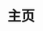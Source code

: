 ---
home: true
layout: BlogHome
icon: house
bgImage: https://webp.smianao.com/blogimg/BG_008.jpg
bgImageDark: https://webp.smianao.com/blogimg/BG_003.png
title: 主页
heroImage: /logo.svg
heroText: 鼠标迁徙
heroFullScreen: true
tagline: 一个不务正业的颓废中年男子，兜售一些看似没卵用的技能！
projects:
  - icon: folder-open
    name: 项目名称
    desc: 项目详细描述
    link: https://你的项目链接

  - icon: link
    name: 链接名称
    desc: 链接详细描述
    link: https://链接地址

  - icon: book
    name: 书籍名称
    desc: 书籍详细描述
    link: https://你的书籍链接

  - icon: newspaper
    name: 文章名称
    desc: 文章详细描述
    link: https://你的文章链接
---